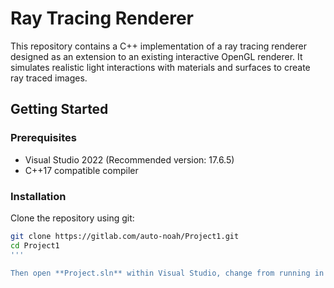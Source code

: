 # Ray Tracing Renderer

This repository contains a C++ implementation of a ray tracing renderer designed as an extension to an existing interactive OpenGL renderer. It simulates realistic light interactions with materials and surfaces to create ray traced images.

## Getting Started

### Prerequisites

- Visual Studio 2022 (Recommended version: 17.6.5)
- C++17 compatible compiler

### Installation

Clone the repository using git:

```bash
git clone https://gitlab.com/auto-noah/Project1.git
cd Project1
'''

Then open **Project.sln** within Visual Studio, change from running in x64 to x86, and enjoy :).
